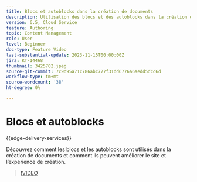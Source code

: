 ```yaml
---
title: Blocs et autoblocks dans la création de documents
description: Utilisation des blocs et des autoblocks dans la création de documents.
version: 6.5, Cloud Service
feature: Authoring
topic: Content Management
role: User
level: Beginner
doc-type: Feature Video
last-substantial-update: 2023-11-15T00:00:00Z
jira: KT-14468
thumbnail: 3425702.jpeg
source-git-commit: 7c9d95a71c786abc777f31dd6776a6aedd5dcd6d
workflow-type: tm+mt
source-wordcount: '38'
ht-degree: 0%

---
```



# Blocs et autoblocks

{{edge-delivery-services}}

Découvrez comment les blocs et les autoblocks sont utilisés dans la création de documents et comment ils peuvent améliorer le site et l’expérience de création.

>[!VIDEO](https://video.tv.adobe.com/v/3425703/?learn=on)
